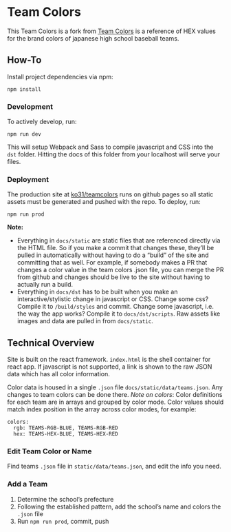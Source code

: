 # Team Colors

This Team Colors is a fork from [Team Colors](http://jim-nielsen.com/teamcolors) is a reference of HEX values for the brand colors of japanese high school baseball teams.

## How-To

Install project dependencies via npm:

```
npm install
```

### Development

To actively develop, run:

```
npm run dev
```

This will setup Webpack and Sass to compile javascript and CSS into the `dst` folder. Hitting the docs of this folder from your localhost will serve your files.

### Deployment

The production site at [ko31/teamcolors](https://ko31.github.io/teamcolors/) runs on github pages so all static assets must be generated and pushed with the repo. To deploy, run:

```
npm run prod
```
**Note:**

- Everything in `docs/static` are static files that are referenced directly via the HTML file. So if you make a commit that changes these, they’ll be pulled in automatically without having to do a “build” of the site and committing that as well. For example, if somebody makes a PR that changes a color value in the team colors .json file, you can merge the PR from github and changes should be live to the site without having to actually run a build.
- Everything in `docs/dst` has to be built when you make an interactive/stylistic change in javascript or CSS. Change some css? Compile it to `/build/styles` and commit. Change some javascript, i.e. the way the app works? Compile it to `docs/dst/scripts`. Raw assets like images and data are pulled in from `docs/static`.

## Technical Overview

Site is built on the react framework. `index.html` is the shell container for react app. If javascript is not supported, a link is shown to the raw JSON data which has all color information.

Color data is housed in a single `.json` file `docs/static/data/teams.json`. Any changes to team colors can be done there. *Note on colors*: Color definitions for each team are in arrays and grouped by color mode. Color values should match index position in the array across color modes, for example:

```
colors:
  rgb: TEAMS-RGB-BLUE, TEAMS-RGB-RED
  hex: TEAMS-HEX-BLUE, TEAMS-HEX-RED
```

### Edit Team Color or Name

Find teams `.json` file in `static/data/teams.json`, and edit the info you need.

### Add a Team

1. Determine the school’s prefecture
2. Following the established pattern, add the school’s name and colors the `.json` file
3. Run `npm run prod`, commit, push

